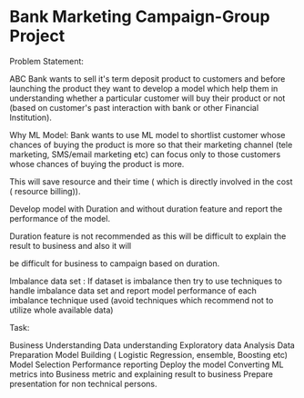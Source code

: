 # Bank Marketing Campaign-Group Project


Problem Statement:

ABC Bank wants to sell it's term deposit product to customers and before launching the product they want to develop a model which help them in understanding whether a particular customer will buy their product or not (based on customer's past interaction with bank or other Financial Institution).

 

Why ML Model: Bank wants to use ML model to shortlist customer whose chances of buying the product is more so that their marketing channel (tele marketing, SMS/email marketing etc)  can focus only to those customers whose chances of buying the product is more.

This will save resource and their time ( which is directly involved in the cost ( resource billing)).

Develop model with Duration and without duration feature and report the performance of the model.

Duration feature is not recommended as this will be difficult to explain the result to business and also it will

be difficult for business to campaign based on duration.

Imbalance data set : If dataset is imbalance then try to use techniques to handle imbalance data set and report model performance of each imbalance technique used (avoid techniques which recommend not to utilize whole available data)

Task:

Business Understanding
Data understanding
Exploratory data Analysis
Data Preparation
Model Building ( Logistic Regression, ensemble, Boosting etc)
Model Selection
Performance reporting
Deploy the model
Converting ML metrics into Business metric and explaining result to business
Prepare presentation for non technical persons.

